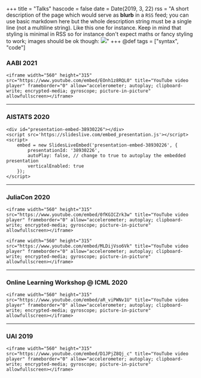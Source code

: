 +++
title = "Talks"
hascode = false
date = Date(2019, 3, 22)
rss = "A short description of the page which would serve as **blurb** in a `RSS` feed; you can use basic markdown here but the whole description string must be a single line (not a multiline string). Like this one for instance. Keep in mind that styling is minimal in RSS so for instance don't expect maths or fancy styling to work; images should be ok though: ![](https://upload.wikimedia.org/wikipedia/en/3/32/Rick_and_Morty_opening_credits.jpeg)"
+++
@def tags = ["syntax", "code"]

### AABI 2021

~~~
<iframe width="560" height="315" src="https://www.youtube.com/embed/EOnh1z8RQL0" title="YouTube video player" frameborder="0" allow="accelerometer; autoplay; clipboard-write; encrypted-media; gyroscope; picture-in-picture" allowfullscreen></iframe>
~~~

---

### AISTATS 2020

~~~
<div id="presentation-embed-38930226"></div>
<script src='https://slideslive.com/embed_presentation.js'></script>
<script>
    embed = new SlidesLiveEmbed('presentation-embed-38930226', {
        presentationId: '38930226',
        autoPlay: false, // change to true to autoplay the embedded presentation
        verticalEnabled: true
    });
</script>
~~~

---

### JuliaCon 2020

~~~
<iframe width="560" height="315" src="https://www.youtube.com/embed/0fKGICZrk3w" title="YouTube video player" frameborder="0" allow="accelerometer; autoplay; clipboard-write; encrypted-media; gyroscope; picture-in-picture" allowfullscreen></iframe>
~~~

~~~
<iframe width="560" height="315" src="https://www.youtube.com/embed/MLDijVso6Vk" title="YouTube video player" frameborder="0" allow="accelerometer; autoplay; clipboard-write; encrypted-media; gyroscope; picture-in-picture" allowfullscreen></iframe>
~~~

---

### Online Learning Workshop @ ICML 2020

~~~
<iframe width="560" height="315" src="https://www.youtube.com/embed/aR_viPWNv1U" title="YouTube video player" frameborder="0" allow="accelerometer; autoplay; clipboard-write; encrypted-media; gyroscope; picture-in-picture" allowfullscreen></iframe>
~~~


---
### UAI 2019

~~~
<iframe width="560" height="315" src="https://www.youtube.com/embed/D1JPjZ8Qj_c" title="YouTube video player" frameborder="0" allow="accelerometer; autoplay; clipboard-write; encrypted-media; gyroscope; picture-in-picture" allowfullscreen></iframe>
~~~